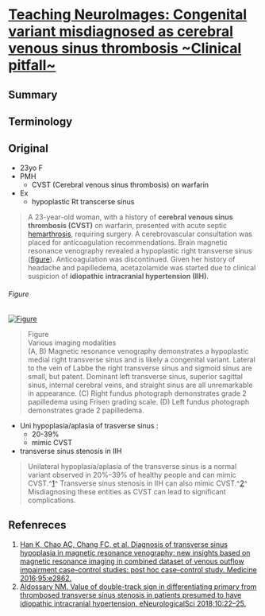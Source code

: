 <!--
Filename: 	2019-04-22_23F.md
Project: 	/Users/shume/Developer/physician/Neurol/TNI
Author: 	shumez <https://github.com/shumez>
Created: 	2019-04-23 13:38:0
Modified: 	2019-05-31 15:59:52
-----
Copyright (c) 2019 shumez
-->

# [Teaching NeuroImages: Congenital variant misdiagnosed as cerebral venous sinus thrombosis ~Clinical pitfall~][2019_O'CarrolCumaraB_DasDevikaM_DawitSara]

## Summary

## Terminology

## Original 

* 23yo F
* PMH
    * CVST (Cerebral venous sinus thrombosis) on warfarin
* Ex
    * hypoplastic Rt transcerse sinus


> A 23-year-old woman, with a history of **cerebral venous sinus thrombosis (CVST)** on warfarin, presented with acute septic [hemarthrosis], requiring surgery. A cerebrovascular consultation was placed for anticoagulation recommendations. Brain magnetic resonance venography revealed a hypoplastic right transverse sinus ([figure](#figure)). Anticoagulation was discontinued. Given her history of headache and papilledema, acetazolamide was started due to clinical suspicion of **idiopathic intracranial hypertension (IIH)**.


###### Figure

[![Figure][fig]][fig]

> Figure  
> Various imaging modalities  
> (A, B) Magnetic resonance venography demonstrates a hypoplastic medial right transverse sinus and is likely a congenital variant. Lateral to the vein of Labbe the right transverse sinus and sigmoid sinus are small, but patent. Dominant left transverse sinus, superior sagittal sinus, internal cerebral veins, and straight sinus are all unremarkable in appearance. (C) Right fundus photograph demonstrates grade 2 papilledema using Frisen grading scale. (D) Left fundus photograph demonstrates grade 2 papilledema.


* Uni hypoplasia/aplasia of trasverse sinus : 
    * 20-39%
    * mimic CVST
* transverse sinus stenosis in IIH



> Unilateral hypoplasia/aplasia of the transverse sinus is a normal variant observed in 20%–39% of healthy people and can mimic CVST.^[1][2016_HanK]^ Transverse sinus stenosis in IIH can also mimic CVST.^[2][2018_AldossaryNM]^ Misdiagnosing these entities as CVST can lead to significant complications.


## Refenreces

1. [Han K, Chao AC, Chang FC, et al. Diagnosis of transverse sinus hypoplasia in magnetic resonance venography: new insights based on magnetic resonance imaging in combined dataset of venous outflow impairment case–control studies: post hoc case–control study. Medicine 2016;95:e2862.][2016_HanK]
2. [Aldossary NM. Value of double-track sign in differentiating primary from thrombosed transverse sinus stenosis in patients presumed to have idiopathic intracranial hypertension. eNeurologicalSci 2018;10:22–25.][2018_AldossaryNM]

## 

[2019_O'CarrolCumaraB_DasDevikaM_DawitSara]: https://n.neurology.org/content/92/17/e2064

[2016_HanK]: #references ""
[2018_AldossaryNM]: #references ""

<!-- fig -->
[fig]: https://n.neurology.org/content/neurology/92/17/e2064/F1.medium.gif

[hemarthrosis]: #terminology "関節出血"
